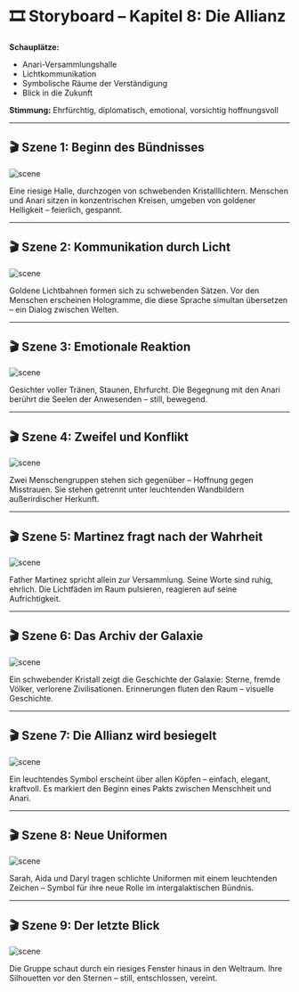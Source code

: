 # 🎞️ Storyboard – Kapitel 8: Die Allianz

**Schauplätze:**

- Anari-Versammlungshalle
- Lichtkommunikation
- Symbolische Räume der Verständigung
- Blick in die Zukunft

**Stimmung:** Ehrfürchtig, diplomatisch, emotional, vorsichtig hoffnungsvoll

---

## 🎬 Szene 1: Beginn des Bündnisses

![scene](../assets/storyboard/chapter_08_scene_01_alliance_meeting.png)

Eine riesige Halle, durchzogen von schwebenden Kristalllichtern. Menschen und Anari sitzen in konzentrischen Kreisen,
umgeben von goldener Helligkeit – feierlich, gespannt.

---

## 🎬 Szene 2: Kommunikation durch Licht

![scene](../assets/storyboard/chapter_08_scene_02_translated_light_dialogue.png)

Goldene Lichtbahnen formen sich zu schwebenden Sätzen. Vor den Menschen erscheinen Hologramme, die diese Sprache
simultan übersetzen – ein Dialog zwischen Welten.

---

## 🎬 Szene 3: Emotionale Reaktion

![scene](../assets/storyboard/chapter_08_scene_03_emotional_response.png)

Gesichter voller Tränen, Staunen, Ehrfurcht. Die Begegnung mit den Anari berührt die Seelen der Anwesenden – still,
bewegend.

---

## 🎬 Szene 4: Zweifel und Konflikt

![scene](../assets/storyboard/chapter_08_scene_04_internal_conflict.png)

Zwei Menschengruppen stehen sich gegenüber – Hoffnung gegen Misstrauen. Sie stehen getrennt unter leuchtenden
Wandbildern außerirdischer Herkunft.

---

## 🎬 Szene 5: Martinez fragt nach der Wahrheit

![scene](../assets/storyboard/chapter_08_scene_05_martinez_question.png)

Father Martinez spricht allein zur Versammlung. Seine Worte sind ruhig, ehrlich. Die Lichtfäden im Raum pulsieren,
reagieren auf seine Aufrichtigkeit.

---

## 🎬 Szene 6: Das Archiv der Galaxie

![scene](../assets/storyboard/chapter_08_scene_06_galactic_archive.png)

Ein schwebender Kristall zeigt die Geschichte der Galaxie: Sterne, fremde Völker, verlorene Zivilisationen. Erinnerungen
fluten den Raum – visuelle Geschichte.

---

## 🎬 Szene 7: Die Allianz wird besiegelt

![scene](../assets/storyboard/chapter_08_scene_07_alliance_sealed.png)

Ein leuchtendes Symbol erscheint über allen Köpfen – einfach, elegant, kraftvoll. Es markiert den Beginn eines Pakts
zwischen Menschheit und Anari.

---

## 🎬 Szene 8: Neue Uniformen

![scene](../assets/storyboard/chapter_08_scene_08_new_uniforms.png)

Sarah, Aida und Daryl tragen schlichte Uniformen mit einem leuchtenden Zeichen – Symbol für ihre neue Rolle im
intergalaktischen Bündnis.

---

## 🎬 Szene 9: Der letzte Blick

![scene](../assets/storyboard/chapter_08_scene_09_final_glance.png)

Die Gruppe schaut durch ein riesiges Fenster hinaus in den Weltraum. Ihre Silhouetten vor den Sternen – still,
entschlossen, vereint.

